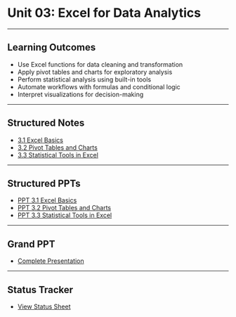 # Unit 03: Excel for Data Analytics

---

## Learning Outcomes
- Use Excel functions for data cleaning and transformation  
- Apply pivot tables and charts for exploratory analysis  
- Perform statistical analysis using built-in tools  
- Automate workflows with formulas and conditional logic  
- Interpret visualizations for decision-making  

---

## Structured Notes

- [3.1 Excel Basics](/Notes/DAN_Unit_3_DAN_Excel/Structured_Notes/3.1_Excel_Basics.docx)  
- [3.2 Pivot Tables and Charts](/Notes/DAN_Unit_3_DAN_Excel/Structured_Notes/3.2_Pivot_Tables_and_Charts.docx)  
- [3.3 Statistical Tools in Excel](/Notes/DAN_Unit_3_DAN_Excel/Structured_Notes/3.3_Statistical_Tools_in_Excel.docx)  

---

## Structured PPTs

- [PPT 3.1 Excel Basics](/PPT/DAN_PPT_Unit_3_DAN_Excel/Structured_PPT/DAN_PPT_3.1_Excel_Basics.pptx)  
- [PPT 3.2 Pivot Tables and Charts](/PPT/DAN_PPT_Unit_3_DAN_Excel/Structured_PPT/DAN_PPT_3.2_Pivot_Tables_and_Charts.pptx)  
- [PPT 3.3 Statistical Tools in Excel](/PPT/DAN_PPT_Unit_3_DAN_Excel/Structured_PPT/DAN_PPT_3.3_Statistical_Tools_in_Excel.pptx)  

---

## Grand PPT

- [Complete Presentation](/PPT/DAN_PPT_Unit_3_DAN_Excel/Structured_PPT/DAN_PPT_Unit_3_Complete.pptx)

---

## Status Tracker

- [View Status Sheet](/Notes/DAN_Unit_3_DAN_Excel/status.md)